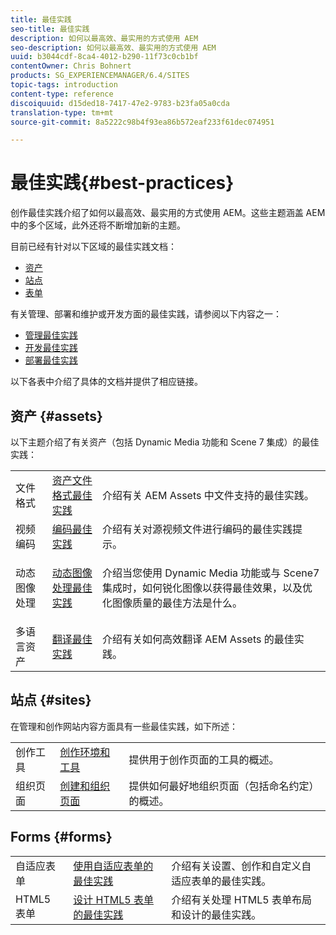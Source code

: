 ```yaml
---
title: 最佳实践
seo-title: 最佳实践
description: 如何以最高效、最实用的方式使用 AEM
seo-description: 如何以最高效、最实用的方式使用 AEM
uuid: b3044cdf-8ca4-4012-b290-11f73c0cb1bf
contentOwner: Chris Bohnert
products: SG_EXPERIENCEMANAGER/6.4/SITES
topic-tags: introduction
content-type: reference
discoiquuid: d15ded18-7417-47e2-9783-b23fa05a0cda
translation-type: tm+mt
source-git-commit: 8a5222c98b4f93ea86b572eaf233f61dec074951

---
```



# 最佳实践{#best-practices}

创作最佳实践介绍了如何以最高效、最实用的方式使用 AEM。这些主题涵盖 AEM 中的多个区域，此外还将不断增加新的主题。

目前已经有针对以下区域的最佳实践文档：

* [资产](#assets)
* [站点](#sites)
* [表单](#forms)

有关管理、部署和维护或开发方面的最佳实践，请参阅以下内容之一：

* [管理最佳实践](/help/sites-administering/administer-best-practices.md)
* [开发最佳实践](/help/sites-developing/best-practices.md)
* [部署最佳实践](/help/sites-deploying/best-practices.md)

以下各表中介绍了具体的文档并提供了相应链接。

## 资产 {#assets}

以下主题介绍了有关资产（包括 Dynamic Media 功能和 Scene 7 集成）的最佳实践：

<table> 
 <tbody>
  <tr>
   <td>文件格式</td> 
   <td><a href="/help/assets/assets-file-format-best-practices.md">资产文件格式最佳实践</a></td> 
   <td>介绍有关 AEM Assets 中文件支持的最佳实践。</td> 
  </tr>
  <tr>
   <td>视频编码</td> 
   <td><a href="/help/assets/video.md#best-practices-for-encoding-videos">编码最佳实践</a></td> 
   <td>介绍有关对源视频文件进行编码的最佳实践提示。</td> 
  </tr>
  <tr>
   <td>动态图像处理</td> 
   <td><a href="/help/assets/best-practices-for-optimizing-the-quality-of-your-images.md">动态图像处理最佳实践</a></td> 
   <td><p>介绍当您使用 Dynamic Media 功能或与 Scene7 集成时，如何锐化图像以获得最佳效果，以及优化图像质量的最佳方法是什么。 </p> </td> 
  </tr>
  <tr>
   <td>多语言资产</td> 
   <td><a href="/help/assets/best-practices-for-translating-assets-efficiently.md">翻译最佳实践</a></td> 
   <td>介绍有关如何高效翻译 AEM Assets 的最佳实践。</td> 
  </tr>
 </tbody>
</table>

## 站点 {#sites}

在管理和创作网站内容方面具有一些最佳实践，如下所述：

|  |  |  |
|---|---|---|
| 创作工具 | [创作环境和工具](/help/sites-authoring/author-environment-tools.md) | 提供用于创作页面的工具的概述。 |
| 组织页面 | [创建和组织页面](/help/sites-authoring/managing-pages.md) | 提供如何最好地组织页面（包括命名约定）的概述。 |

## Forms {#forms}

|  |  |  |
|---|---|---|
| 自适应表单 | [使用自适应表单的最佳实践](/help/forms/using/adaptive-forms-best-practices.md) | 介绍有关设置、创作和自定义自适应表单的最佳实践。 |
| HTML5 表单 | [设计 HTML5 表单的最佳实践](/help/forms/using/best-practices-for-html5-forms.md) | 介绍有关处理 HTML5 表单布局和设计的最佳实践。 |